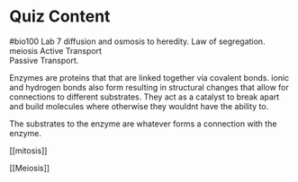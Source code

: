 # Quiz Content
#bio100 
Lab 7 diffusion and osmosis to heredity.
Law of segregation.
meiosis 
Active Transport  
Passive Transport.

Enzymes are proteins that that are linked together via covalent bonds. ionic and hydrogen bonds also form resulting in structural changes that allow for connections to different substrates. They act as a catalyst to break apart and build molecules where otherwise they wouldnt have the ability to.

The substrates to the enzyme are whatever forms a connection with the enzyme.

[[mitosis]]

[[Meiosis]]

